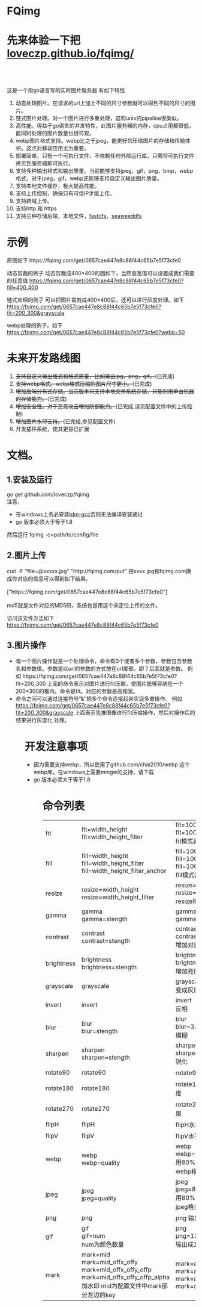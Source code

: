 <h1>FQimg</h1>
<p>
<h1 style="">先来体验一下把<br>
<a href="http://loveczp.github.io/fqimg/">loveczp.github.io/fqimg/</a></h1>
</p>
<br><br><br>
这是一个用go语言写的实时图片服务器
有如下特性
<ol>
<li>动态处理图片。在请求的url上加上不同的尺寸参数就可以得到不同的尺寸的图片。</li>
<li>链式图片处理。对一个图片进行多重处理，这和unix的pipeline很类似。</li>
<li>高性能。得益于go语言的并发特性，此图片服务器的内存，cpu占用都很低，能同时处理的图片数量也很可观。</li>
<li>webp图片格式支持。webp比之于jpeg，能更好的压缩图片的存储和传输体积，这点对移动应用尤为重要。</li>
<li>部署简单，只有一个可执行文件，不依赖任何外部运行库，只需将可执行文件拷贝到服务器即可执行。</li>
<li>支持多种输出格式和输出质量。当前能够支持jpeg，gif，png，bmp，webp格式，对于jpeg，gif，webp还能够支持自定义输出图片质量。</li>
<li>支持本地文件缓存，极大提高性能。</li>
<li>支持上传控制，确保只有可信IP才能上传。</li>
<li>支持跨域上传。</li>
<li>支持http 和 https</li>
<li>支持三种存储后端，本地文件，<a href="https://fqimg.com/get/0657cae447e8c88f44c65b7e5f73cfe0?fit=200_300&grayscale">fastdfs</a>，<a href="https://github.com/chrislusf/seaweedfs">seaweeddfs</a></li>
</ol>

<h1>示例</h1>
原图如下
https://fqimg.com/get/0657cae447e8c88f44c65b7e5f73cfe0

动态剪裁的例子
动态剪裁成400*400的图如下，当然高宽值可以设置成我们需要的任意值
https://fqimg.com/get/0657cae447e8c88f44c65b7e5f73cfe0?fill=400_400

链式处理的例子
可以把图片裁剪成400*400后，还可以进行灰度处理。如下
<a href="https://fqimg.com/get/0657cae447e8c88f44c65b7e5f73cfe0?fit=200_300&grayscale">https://fqimg.com/get/0657cae447e8c88f44c65b7e5f73cfe0?fit=200_300&grayscale</a>

webp处理的例子。如下
https://fqimg.com/get/0657cae447e8c88f44c65b7e5f73cfe0?webp=50



<h1>未来开发路线图</h1>

<ol>
<li><s>支持自定义输出格式和格式质量，比如输出jpg，png，gif。</s>(已完成)</li>
<li><s>支持webp格式。webp格式压缩的图片尺寸更小。</s>(已完成)</li>
<li><s>增加后端分布式存储。当前版本只支持本地文件系统存储，只能利用单台机器的存储能力。</s>(已完成)</li>
<li><s>增加安全性。对于恶意攻击增加防御能力。</s>(已完成,请见配置文件中的上传控制)</li>
<li><s>增加图片水印支持。</s>(已完成,参见配置文件)</li>
<li>开发插件系统，使其更容已扩展</li>
</ol>


<h1>文档。</h1>
<h2>1.安装及运行</h2>
<p>
go get github.com/loveczp/fqimg<br/>
注意，
<ul>
<li>在windows上务必安装<a href="http://tdm-gcc.tdragon.net/download">tdm-gcc</a>否则无法编译安装通过</li>
<li>go 版本必须大于等于1.8</li>
</ul>

然后运行
fqimg -c=path/to/config/file
</p>

<h2>2.图片上传</h2>
curl -F "file=@xxxxx.jpg" "http://fqimg.com/put"
把xxxx.jpg和fqimg.com换成你对应的信息可以得到如下结果。
<br><br>
["https://fqimg.com/get/0657cae447e8c88f44c65b7e5f73cfe0"]
<br><br>
md5就是文件对应的MD5码，系统也是用这个来定位上传的文件。

访问该文件方法如下
https://fqimg.com/get/0657cae447e8c88f44c65b7e5f73cfe0



<h2>3.图片操作</h2>
<ul>
<li>每一个图片操作就是一个处理命令，命令有0个或者多个参数，参数包含参数名和参数值。参数是以url的参数的方式放在url尾部。即？后面就是参数。
例如
https://fqimg.com/get/0657cae447e8c88f44c65b7e5f73cfe0?fit=200_300
上面的命令表示对图片进行fit压缩，使图片能够容纳在一个200*300的框内。命令是fit。对应的参数是高和宽。
</li>
<li>
命令之间可以通过连接符号“&”把多个命令连接起来实现多重操作。
例如
<a href="https://fqimg.com/get/0657cae447e8c88f44c65b7e5f73cfe0?fit=200_300&grayscale">https://fqimg.com/get/0657cae447e8c88f44c65b7e5f73cfe0?fit=200_300&grayscale</a>
上面表示先推图像进行fit压缩操作，然后对操作后的结果进行灰度化 处理。
</li>
<ul>


<h1>开发注意事项</h1>
<ul>
<li>因为需要支持webp，所以使用了github.com/chai2010/webp 这个webp库。在<bold>windows</blod>上需要mingw的支持，请下载</li>
<li>go 版本必须大于等于1.8</li>
<ul>




<h1>命令列表</h1>

<table>
    <tr>
        <td>fit</td>
        <td> fit=width_height<br>fit=width_height_filter</td>
        <td>fit=100_300<br/>fit=100_300_box<br> fit模式裁剪</td>
        <td> <img src="http://fqimg.com/get/0657cae447e8c88f44c65b7e5f73cfe0?fit=150_150" /></td>
        <td></td>
    </tr>
    <tr>
        <td>fill</td>
        <td>fill=width_height<br>fill=width_height_filter<br>fill=width_height_filter_anchor</td>
        <td>fill=100_300<br/>fill=100_300_box<br/>fill=100_300_box_top<br>fill模式裁剪</td>
        <td><img src="http://fqimg.com/get/0657cae447e8c88f44c65b7e5f73cfe0?fill=150_150" /></td>
        <td></td>
    </tr>
    <tr>
        <td>resize</td>
        <td>resize=width_height<br>resize=width_height_filter</td>
        <td>resize=100_300<br/>resize=100_300_box<br>  resize模式裁剪</td>
        <td> <img src="http://fqimg.com/get/0657cae447e8c88f44c65b7e5f73cfe0?resize=150_150" /></td>
        <td></td>
    </tr>
    <tr>
        <td>gamma</td>
        <td>gamma<br>gamma=stength</td>
        <td>gamma<br>gamma=234</td>
        <td><img src="http://fqimg.com/get/0657cae447e8c88f44c65b7e5f73cfe0?fill=150_150&gamma=10" /></td>
        <td></td>
    </tr>
    <tr>
        <td>contrast</td>
        <td>contrast<br>contrast=stength</td>
        <td>contrast<br>contrast=20<br> 增加对比度</td>
        <td>
            <img src="http://fqimg.com/get/0657cae447e8c88f44c65b7e5f73cfe0?fill=150_150&contrast=120" /></td>
        <td></td>
    </tr>
    <tr>
        <td>brightness</td>
        <td>brightness<br>brightness=stength</td>
        <td> brightness<br>brightness=0.5<br>增加亮度 </td>
        <td>
            <img src="http://fqimg.com/get/0657cae447e8c88f44c65b7e5f73cfe0?fill=150_150&brightness=38" /></td>
        <td></td>
    </tr>
    <tr>
        <td>grayscale</td>
        <td>grayscale</td>
        <td>grayscale<br>变成灰度图 </td>
        <td>
            <img src="http://fqimg.com/get/0657cae447e8c88f44c65b7e5f73cfe0?fill=150_150&grayscale" /></td>
        <td></td>
    </tr>
    <tr>
        <td>invert</td>
        <td>invert</td>
        <td>invert<br>反相 </td>
        <td>
            <img src="http://fqimg.com/get/0657cae447e8c88f44c65b7e5f73cfe0?fill=150_150&invert" /></td>
        <td></td>
    </tr>
    <tr>
        <td>blur</td>
        <td>blur<br>blur=stength</td>
        <td>blur<br>blur=3.5<br>模糊</td>
        <td>
            <img src="http://fqimg.com/get/0657cae447e8c88f44c65b7e5f73cfe0?fill=150_150&blur=3.5" /></td>
        <td></td>
    </tr>
    <tr>
        <td>sharpen</td>
        <td>sharpen<br>sharpen=stength</td>
        <td>sharpen<br>sharpen=3.5<br>锐化</td>
        <td>
            <img src="http://fqimg.com/get/0657cae447e8c88f44c65b7e5f73cfe0?fill=150_150&sharpen=65" /></td>
        <td></td>
    </tr>
    <tr>
        <td>rotate90</td>
        <td>rotate90</td>
        <td>rotate90 正向旋转90度 </td>
        <td>
            <img src="http://fqimg.com/get/0657cae447e8c88f44c65b7e5f73cfe0?fill=150_150&rotate90" /></td>
        <td></td>
    </tr>
    <tr>
        <td>rotate180</td>
        <td>rotate180</td>
        <td>rotate180正向旋转180度</td>
        <td>
            <img src="http://fqimg.com/get/0657cae447e8c88f44c65b7e5f73cfe0?fill=150_150&rotate180" /></td>
        <td></td>
    </tr>
    <tr>
        <td>rotate270</td>
        <td>rotate270</td>
        <td>rotate270正向旋转270度</td>
        <td>
            <img src="http://fqimg.com/get/0657cae447e8c88f44c65b7e5f73cfe0?fill=150_150&rotate270" /></td>
        <td></td>
    </tr>
    <tr>
        <td>flipH</td>
        <td>flipH</td>
        <td>flipH水平翻转</td>
        <td>
            <img src="http://fqimg.com/get/0657cae447e8c88f44c65b7e5f73cfe0?fill=150_150&flipH" /></td>
        <td></td>
    </tr>
    <tr>
        <td>flipV</td>
        <td>flipV</td>
        <td>flipV水平翻转</td>
        <td>
            <img src="http://fqimg.com/get/0657cae447e8c88f44c65b7e5f73cfe0?fill=150_150&flipV" /></td>
        <td></td>
    </tr>
    <tr>
        <td>webp</td>
        <td>webp<br>webp=quality</td>
        <td> webp<br>webp=80<br/>用80%的质量输出成webp格式</td>
        <td>
            <img src="http://fqimg.com/get/0657cae447e8c88f44c65b7e5f73cfe0?fill=150_150&webp=80" /></td>
        <td></td>
    </tr>
    <tr>
        <td>jpeg</td>
        <td>jpeg<br>jpeg=quality</td>
        <td>jpeg<br>jpeg=80<br/>用80%的质量输出成jpeg格式</td>
        <td>
            <img src="http://fqimg.com/get/0657cae447e8c88f44c65b7e5f73cfe0?fill=150_150&jpeg=80" /></td>
        <td></td>
    </tr>
    <tr>
        <td>png</td>
        <td>png</td>
        <td>png 输出成png格式</td>
        <td>
            <img src="http://fqimg.com/get/0657cae447e8c88f44c65b7e5f73cfe0?fill=150_150&png" /></td>
        <td></td>
    </tr>
    <tr>
        <td>gif</td>
        <td>gif<br>gif=num<br>num为颜色数量</td>
        <td>png<br>png=128<br> 输出成128色的gif格式</td>
        <td>
            <img src="http://fqimg.com/get/0657cae447e8c88f44c65b7e5f73cfe0?fill=150_150&gif=64" /></td>
        <td></td>
    </tr>
    <tr>
        <td>mark</td>
        <td>mark=mid<br>mark=mid_offx_offy<br>mark=mid_offx_offy_offp<br>mark=mid_offx_offy_offp_alpha<br>加水印 mid为配置文件中mark部分左边的key</td>
        <td>mark=a<br>mark=a_10_10<br>mark=a_10_10_lu<br>mark=a_10_10_lu_255</td>
        <td>
            <img src="http://fqimg.com/get/0657cae447e8c88f44c65b7e5f73cfe0?fill=150_151&mark=a" /></td>
        <td></td>
    </tr>
</table>
